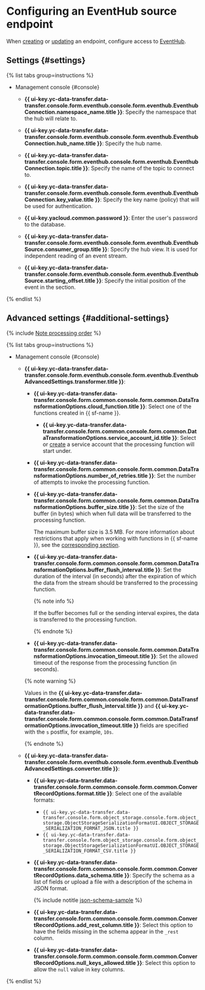 # Configuring an EventHub source endpoint

When [creating](../index.md#create) or [updating](../index.md#update) an endpoint, configure access to [EventHub](https://docs.microsoft.com/en-us/azure/event-hubs/).

## Settings {#settings}

{% list tabs group=instructions %}

- Management console {#console}

   * **{{ ui-key.yc-data-transfer.data-transfer.console.form.eventhub.console.form.eventhub.EventhubConnection.namespace_name.title }}**: Specify the namespace that the hub will relate to.

   * **{{ ui-key.yc-data-transfer.data-transfer.console.form.eventhub.console.form.eventhub.EventhubConnection.hub_name.title }}**: Specify the hub name.

   * **{{ ui-key.yc-data-transfer.data-transfer.console.form.eventhub.console.form.eventhub.EventhubConnection.topic.title }}**: Specify the name of the topic to connect to.

   * **{{ ui-key.yc-data-transfer.data-transfer.console.form.eventhub.console.form.eventhub.EventhubConnection.key_value.title }}**: Specify the key name (policy) that will be used for authentication.

   * **{{ ui-key.yacloud.common.password }}**: Enter the user's password to the database.

   * **{{ ui-key.yc-data-transfer.data-transfer.console.form.eventhub.console.form.eventhub.EventhubSource.consumer_group.title }}**: Specify the hub view. It is used for independent reading of an event stream.

   * **{{ ui-key.yc-data-transfer.data-transfer.console.form.eventhub.console.form.eventhub.EventhubSource.starting_offset.title }}**: Specify the initial position of the event in the section.

{% endlist %}

## Advanced settings {#additional-settings}


{% include [Note processing order](../../../../_includes/data-transfer/notes/kafka-yds-evhub-processing-order.md) %}


{% list tabs group=instructions %}

- Management console {#console}

   
   * **{{ ui-key.yc-data-transfer.data-transfer.console.form.eventhub.console.form.eventhub.EventhubAdvancedSettings.transformer.title }}**:

      * **{{ ui-key.yc-data-transfer.data-transfer.console.form.common.console.form.common.DataTransformationOptions.cloud_function.title }}**: Select one of the functions created in {{ sf-name }}.

         
         * **{{ ui-key.yc-data-transfer.data-transfer.console.form.common.console.form.common.DataTransformationOptions.service_account_id.title }}**: Select or [create](../../../../iam/operations/sa/create.md) a service account that the processing function will start under.


      * **{{ ui-key.yc-data-transfer.data-transfer.console.form.common.console.form.common.DataTransformationOptions.number_of_retries.title }}**: Set the number of attempts to invoke the processing function.
      * **{{ ui-key.yc-data-transfer.data-transfer.console.form.common.console.form.common.DataTransformationOptions.buffer_size.title }}**: Set the size of the buffer (in bytes) which when full data will be transferred to the processing function.

         The maximum buffer size is 3.5 MB. For more information about restrictions that apply when working with functions in {{ sf-name }}, see the [corresponding section](../../../../functions/concepts/limits.md).

      * **{{ ui-key.yc-data-transfer.data-transfer.console.form.common.console.form.common.DataTransformationOptions.buffer_flush_interval.title }}**: Set the duration of the interval (in seconds) after the expiration of which the data from the stream should be transferred to the processing function.

         {% note info %}

         If the buffer becomes full or the sending interval expires, the data is transferred to the processing function.

         {% endnote %}

      * **{{ ui-key.yc-data-transfer.data-transfer.console.form.common.console.form.common.DataTransformationOptions.invocation_timeout.title }}**: Set the allowed timeout of the response from the processing function (in seconds).

      {% note warning %}

      Values in the **{{ ui-key.yc-data-transfer.data-transfer.console.form.common.console.form.common.DataTransformationOptions.buffer_flush_interval.title }}** and **{{ ui-key.yc-data-transfer.data-transfer.console.form.common.console.form.common.DataTransformationOptions.invocation_timeout.title }}** fields are specified with the `s` postfix, for example, `10s`.

      {% endnote %}


   * **{{ ui-key.yc-data-transfer.data-transfer.console.form.eventhub.console.form.eventhub.EventhubAdvancedSettings.converter.title }}**:

      * **{{ ui-key.yc-data-transfer.data-transfer.console.form.common.console.form.common.ConvertRecordOptions.format.title }}**: Select one of the available formats:
         * `{{ ui-key.yc-data-transfer.data-transfer.console.form.object_storage.console.form.object_storage.ObjectStorageSerializationFormatUI.OBJECT_STORAGE_SERIALIZATION_FORMAT_JSON.title }}`
         * `{{ ui-key.yc-data-transfer.data-transfer.console.form.object_storage.console.form.object_storage.ObjectStorageSerializationFormatUI.OBJECT_STORAGE_SERIALIZATION_FORMAT_CSV.title }}`

      * **{{ ui-key.yc-data-transfer.data-transfer.console.form.common.console.form.common.ConvertRecordOptions.data_schema.title }}**: Specify the schema as a list of fields or upload a file with a description of the schema in JSON format.

         {% include notitle [json-schema-sample](../../../../_includes/data-transfer/fields/common/ui/json-schema-sample.md) %}

      * **{{ ui-key.yc-data-transfer.data-transfer.console.form.common.console.form.common.ConvertRecordOptions.add_rest_column.title }}**: Select this option to have the fields missing in the schema appear in the `_rest` column.
      * **{{ ui-key.yc-data-transfer.data-transfer.console.form.common.console.form.common.ConvertRecordOptions.null_keys_allowed.title }}**: Select this option to allow the `null` value in key columns.

{% endlist %}
